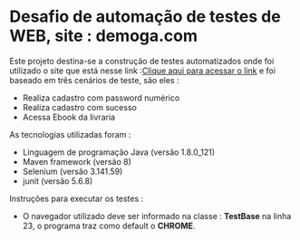 # Desafio de automação de testes de WEB, site : demoga.com #

Este projeto destina-se a construção de testes automatizados onde foi utilizado o site que está nesse link :[Clique aqui para acessar o link](https://demoga.com)
e foi baseado em três cenários de teste, são eles :

* Realiza cadastro com password numérico
* Realiza cadastro com sucesso
* Acessa Ebook da livraria


As tecnologias utilizadas foram :
* Linguagem de programação Java (versão 1.8.0_121)
* Maven framework (versão 8)
* Selenium (versão 3.141.59)
* junit (versão 5.6.8)


Instruções para executar os testes :
* O navegador utilizado deve ser informado na classe : **TestBase** na linha 23, o programa traz como default o **CHROME**.



